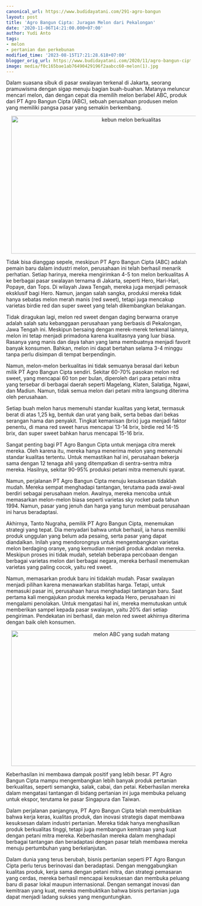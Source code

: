 ```yaml
---
canonical_url: https://www.budidayatani.com/291-agro-bangun
layout: post
title: 'Agro Bangun Cipta: Juragan Melon dari Pekalongan'
date: '2020-11-06T14:21:00.000+07:00'
author: Yudi Anto
tags:
- melon
- pertanian dan perkebunan
modified_time: '2023-08-15T17:21:28.618+07:00'
blogger_orig_url: https://www.budidayatani.com/2020/11/agro-bangun-cipta-juragan-melon-dari.html
image: media/f0c165bae1ab76490429196f2aabcc60-melon(1).jpg
---
```

<p>Dalam suasana sibuk di pasar swalayan terkenal di Jakarta, seorang pramuwisma dengan sigap menuju bagian buah-buahan. Matanya meluncur mencari melon, dan dengan cepat dia memilih melon berlabel ABC, produk dari PT Agro Bangun Cipta (ABC), sebuah perusahaan produsen melon yang memiliki pangsa pasar yang semakin berkembang.</p><div class="separator" style="clear: both; text-align: center;"><a href="https://blogger.googleusercontent.com/img/b/R29vZ2xl/AVvXsEizuVRmsIEI1JKNE7l-ff6Q3DfnOqPQDv-FritvgC6pe6aSCwkOWiO58MddImU8Dj7zVkL8fAwRSfR00XxW_sIvidMaScFdw8OFEbRQUldtFdQgOWd6RVtyIb82htq4EgHOUhv2C-gY4ad3c7j-b4Uusc_OgeJWBTY6igzW5LW-PmqkpQytmSVNkuWNdEII/s2044/melon(1).jpg" imageanchor="1" style="margin-left: 1em; margin-right: 1em;"><img alt="kebun melon berkualitas" border="0" data-original-height="1200" data-original-width="2044" height="376" src="https://blogger.googleusercontent.com/img/b/R29vZ2xl/AVvXsEizuVRmsIEI1JKNE7l-ff6Q3DfnOqPQDv-FritvgC6pe6aSCwkOWiO58MddImU8Dj7zVkL8fAwRSfR00XxW_sIvidMaScFdw8OFEbRQUldtFdQgOWd6RVtyIb82htq4EgHOUhv2C-gY4ad3c7j-b4Uusc_OgeJWBTY6igzW5LW-PmqkpQytmSVNkuWNdEII/w640-h376/melon(1).jpg" width="640" /></a></div><p>Tidak bisa dianggap sepele, meskipun PT Agro Bangun Cipta (ABC) adalah pemain baru dalam industri melon, perusahaan ini telah berhasil menarik perhatian. Setiap harinya, mereka mengirimkan 4-5 ton melon berkualitas A ke berbagai pasar swalayan ternama di Jakarta, seperti Hero, Hari-Hari, Popaye, dan Tops. Di wilayah Jawa Tengah, mereka juga menjadi pemasok eksklusif bagi Hero. Namun, jangan salah sangka, produksi mereka tidak hanya sebatas melon merah manis (red sweet), tetapi juga mencakup varietas birdie red dan super sweet yang telah dikembangkan belakangan.</p><p>Tidak diragukan lagi, melon red sweet dengan daging berwarna oranye adalah salah satu kebanggaan perusahaan yang berbasis di Pekalongan, Jawa Tengah ini. Meskipun bersaing dengan merek-merek terkenal lainnya, melon ini tetap menjadi primadona karena kualitasnya yang luar biasa. Rasanya yang manis dan daya tahan yang lama membuatnya menjadi favorit banyak konsumen. Bahkan, melon ini dapat bertahan selama 3-4 minggu tanpa perlu disimpan di tempat berpendingin.</p><p>Namun, melon-melon berkualitas ini tidak semuanya berasal dari kebun milik PT Agro Bangun Cipta sendiri. Sekitar 60-70% pasokan melon red sweet, yang mencapai 60 ton per bulan, diperoleh dari para petani mitra yang tersebar di berbagai daerah seperti Magelang, Klaten, Salatiga, Ngawi, dan Madiun. Namun, tidak semua melon dari petani mitra langsung diterima oleh perusahaan.</p><p>Setiap buah melon harus memenuhi standar kualitas yang ketat, termasuk berat di atas 1,25 kg, bentuk dan urat yang baik, serta bebas dari bekas serangan hama dan penyakit. Tingkat kemanisan (brix) juga menjadi faktor penentu, di mana red sweet harus mencapai 13-14 brix, birdie red 14-15 brix, dan super sweet bahkan harus mencapai 15-16 brix.</p><p>Sangat penting bagi PT Agro Bangun Cipta untuk menjaga citra merek mereka. Oleh karena itu, mereka hanya menerima melon yang memenuhi standar kualitas tertentu. Untuk memastikan hal ini, perusahaan bekerja sama dengan 12 tenaga ahli yang ditempatkan di sentra-sentra mitra mereka. Hasilnya, sekitar 90-95% produksi petani mitra memenuhi syarat.</p><p>Namun, perjalanan PT Agro Bangun Cipta menuju kesuksesan tidaklah mudah. Mereka sempat menghadapi tantangan, terutama pada awal-awal berdiri sebagai perusahaan melon. Awalnya, mereka mencoba untuk memasarkan melon-melon biasa seperti varietas sky rocket pada tahun 1994. Namun, pasar yang jenuh dan harga yang turun membuat perusahaan ini harus beradaptasi.</p><p>Akhirnya, Tanto Nugraha, pemilik PT Agro Bangun Cipta, menemukan strategi yang tepat. Dia menyadari bahwa untuk berhasil, ia harus memiliki produk unggulan yang belum ada pesaing, serta pasar yang dapat diandalkan. Inilah yang mendorongnya untuk mengembangkan varietas melon berdaging oranye, yang kemudian menjadi produk andalan mereka. Meskipun proses ini tidak mudah, setelah beberapa percobaan dengan berbagai varietas melon dari berbagai negara, mereka berhasil menemukan varietas yang paling cocok, yaitu red sweet.</p><p>Namun, memasarkan produk baru ini tidaklah mudah. Pasar swalayan menjadi pilihan karena menawarkan stabilitas harga. Tetapi, untuk memasuki pasar ini, perusahaan harus menghadapi tantangan baru. Saat pertama kali mengajukan produk mereka kepada Hero, perusahaan ini mengalami penolakan. Untuk mengatasi hal ini, mereka memutuskan untuk memberikan sampel kepada pasar swalayan, yaitu 20% dari setiap pengiriman. Pendekatan ini berhasil, dan melon red sweet akhirnya diterima dengan baik oleh konsumen.</p><div class="separator" style="clear: both; text-align: center;"><a href="https://blogger.googleusercontent.com/img/b/R29vZ2xl/AVvXsEiBOIbqV8g5xOziiqcqnKKaOHsFoI1sLDLS9zxNzi7AlYipaeuX_7IBZQ7bs0C9tP6ej9r3Xb3BCJlxxyCCmQd69QqQKSLfGkjBwM2S4jubPb2pWh-dz-xflaGO5uqbvKRpqPgcSnEJM-5RANZUmX5ht4pKCKJZLm69iF-lyxH7_0X1UpIdjAjm0Kekc7E8/s2075/melon1.jpg" imageanchor="1" style="margin-left: 1em; margin-right: 1em;"><img alt="melon ABC yang sudah matang" border="0" data-original-height="1200" data-original-width="2075" height="370" src="https://blogger.googleusercontent.com/img/b/R29vZ2xl/AVvXsEiBOIbqV8g5xOziiqcqnKKaOHsFoI1sLDLS9zxNzi7AlYipaeuX_7IBZQ7bs0C9tP6ej9r3Xb3BCJlxxyCCmQd69QqQKSLfGkjBwM2S4jubPb2pWh-dz-xflaGO5uqbvKRpqPgcSnEJM-5RANZUmX5ht4pKCKJZLm69iF-lyxH7_0X1UpIdjAjm0Kekc7E8/w640-h370/melon1.jpg" width="640" /></a></div><p>Keberhasilan ini membawa dampak positif yang lebih besar. PT Agro Bangun Cipta mampu mengembangkan lebih banyak produk pertanian berkualitas, seperti semangka, salak, cabai, dan petai. Keberhasilan mereka dalam mengatasi tantangan di bidang pertanian ini juga membuka peluang untuk ekspor, terutama ke pasar Singapura dan Taiwan.</p><p>Dalam perjalanan panjangnya, PT Agro Bangun Cipta telah membuktikan bahwa kerja keras, kualitas produk, dan inovasi strategis dapat membawa kesuksesan dalam industri pertanian. Mereka tidak hanya menghasilkan produk berkualitas tinggi, tetapi juga membangun kemitraan yang kuat dengan petani mitra mereka. Keberhasilan mereka dalam menghadapi berbagai tantangan dan beradaptasi dengan pasar telah membawa mereka menuju pertumbuhan yang berkelanjutan.</p><p>Dalam dunia yang terus berubah, bisnis pertanian seperti PT Agro Bangun Cipta perlu terus berinovasi dan beradaptasi. Dengan menggabungkan kualitas produk, kerja sama dengan petani mitra, dan strategi pemasaran yang cerdas, mereka berhasil mencapai kesuksesan dan membuka peluang baru di pasar lokal maupun internasional. Dengan semangat inovasi dan kemitraan yang kuat, mereka membuktikan bahwa bisnis pertanian juga dapat menjadi ladang sukses yang menguntungkan.</p>